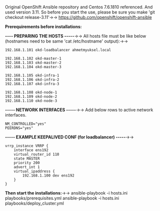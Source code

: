 Original OpenShift Ansible repository and Centos 7.6.1810 referenced. And used version 3.11. So before you start the use, please be sure you make 'git checkout release-3.11'→→
https://github.com/openshift/openshift-ansible

**Prerequirements before installations:**

**---- PREPARING THE HOSTS -----**→→
All hosts file must be like below (hostnames need to be same 'cat /etc/hostname' output):→→
```
192.168.1.101 okd-loadbalancer ahmetmyuksel.local

192.168.1.102 okd-master-1
192.168.1.103 okd-master-2
192.168.1.104 okd-master-3

192.168.1.105 okd-infra-1
192.168.1.106 okd-infra-2
192.168.1.107 okd-infra-3

192.168.1.108 okd-node-1
192.168.1.109 okd-node-2
192.168.1.110 okd-node-3
```

**----- NETWORK INTERFACES -----**→→
Add below rows to active network interfaces.
```
NM_CONTROLLED="yes"
PEERDNS="yes"
```


**----- EXAMPLE KEEPALIVED CONF (for loadbalancer) -----**→→
```
vrrp_instance VRRP {
    interface ens192
    virtual_router_id 110
    state MASTER
    priority 200
    advert_int 1
    virtual_ipaddress {
        192.168.1.100 dev ens192
    }
}
```

**Then start the installations:**→→
ansible-playbook -i hosts.ini playbooks/prerequisites.yml
ansible-playbook -i hosts.ini playbooks/deploy_cluster.yml
